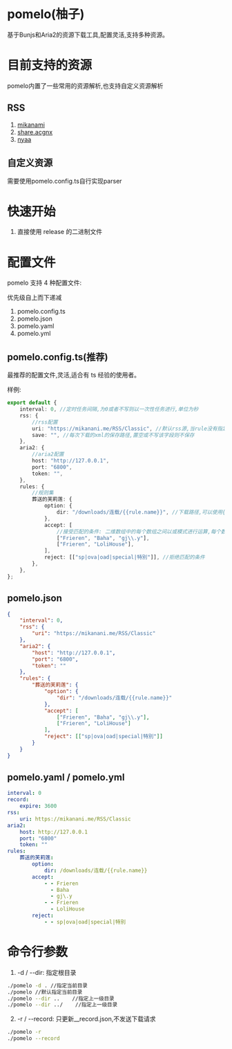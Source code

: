 # pomelo(柚子)

基于Bunjs和Aria2的资源下载工具,配置灵活,支持多种资源。

# 目前支持的资源

pomelo内置了一些常用的资源解析,也支持自定义资源解析

## RSS
1. [mikanami](https://mikanani.me/)
2. [share.acgnx](https://share.acgnx.se/)
3. [nyaa](https://nyaa.si/)

## 自定义资源
需要使用pomelo.config.ts自行实现parser

# 快速开始

1. 直接使用 release 的二进制文件

# 配置文件

pomelo 支持 4 种配置文件:

优先级自上而下递减

1. pomelo.config.ts
2. pomelo.json
3. pomelo.yaml
4. pomelo.yml

## pomelo.config.ts(推荐)

最推荐的配置文件,灵活,适合有 ts 经验的使用者。

样例:

```typescript
export default {
    interval: 0, //定时任务间隔,为0或者不写则以一次性任务进行,单位为秒
    rss: {
        //rss配置
        uri: "https://mikanani.me/RSS/Classic", //默认rss源,当rule没有指定源时使用该源
        save: "", //每次下载的xml的保存路径,置空或不写该字段则不保存
    },
    aria2: {
        //aria2配置
        host: "http://127.0.0.1",
        port: "6800",
        token: "",
    },
    rules: {
        //规则集
        葬送的芙莉莲: {
            option: {
                dir: "/downloads/连载/{{rule.name}}", //下载路径,可以使用{{rule.name}}作为规则名占位符
            },
            accept: [
                //接受匹配的条件: 二维数组中的每个数组之间以或模式进行运算,每个数组内的每个关键词以与模式进行运算
                ["Frieren", "Baha", "gj\\.y"],
                ["Frieren", "LoliHouse"],
            ],
            reject: [["sp|ova|oad|special|特別"]], //拒绝匹配的条件
        },
    },
};
```

## pomelo.json

```JSON
{
    "interval": 0,
    "rss": {
        "uri": "https://mikanani.me/RSS/Classic"
    },
    "aria2": {
        "host": "http://127.0.0.1",
        "port": "6800",
        "token": ""
    },
    "rules": {
        "葬送的芙莉莲": {
            "option": {
                "dir": "/downloads/连载/{{rule.name}}"
            },
            "accept": [
                ["Frieren", "Baha", "gj\\.y"],
                ["Frieren", "LoliHouse"]
            ],
            "reject": [["sp|ova|oad|special|特別"]]
        }
    }
}
```

## pomelo.yaml / pomelo.yml

```yaml
interval: 0
record:
    expire: 3600
rss:
    uri: https://mikanani.me/RSS/Classic
aria2:
    host: http://127.0.0.1
    port: "6800"
    token: ""
rules:
    葬送的芙莉莲:
        option:
            dir: /downloads/连载/{{rule.name}}
        accept:
            - - Frieren
              - Baha
              - gj\.y
            - - Frieren
              - LoliHouse
        reject:
            - - sp|ova|oad|special|特別
```

# 命令行参数

1. -d / --dir: 指定根目录

```bash
./pomelo -d . //指定当前目录
./pomelo //默认指定当前目录
./pomelo --dir ..    //指定上一级目录
./pomelo --dir ../    //指定上一级目录
```

2. -r / --record: 只更新\_\_record.json,不发送下载请求

```bash
./pomelo -r
./pomelo --record
```

